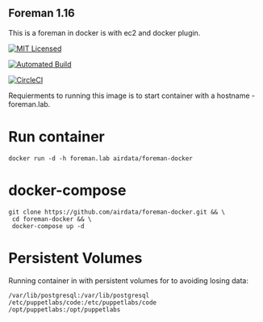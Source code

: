 Foreman 1.16
-------------
This is a foreman in docker is with ec2 and docker plugin.

[![MIT Licensed](http://img.shields.io/badge/license-MIT-green.svg)](https://tldrlegal.com/license/mit-license)

[![Automated Build](https://img.shields.io/docker/build/dock0/foreman.svg)](https://hub.docker.com/r/airdata/foreman-docker/)

[![CircleCI](https://img.shields.io/circleci/project/github/airdata/foreman-in-docker.svg)](https://circleci.com/gh/airdata/foreman-in-docker) 

Requierments to running this image is to start container with a hostname - foreman.lab.

Run container
========================

```
docker run -d -h foreman.lab airdata/foreman-docker
```

docker-compose
===============
```
git clone https://github.com/airdata/foreman-docker.git && \
 cd foreman-docker && \
 docker-compose up -d
```

Persistent Volumes 
==================

Running container in with persistent volumes for to avoiding losing data:

 ```
 /var/lib/postgresql:/var/lib/postgresql
 /etc/puppetlabs/code:/etc/puppetlabs/code
 /opt/puppetlabs:/opt/puppetlabs
```
